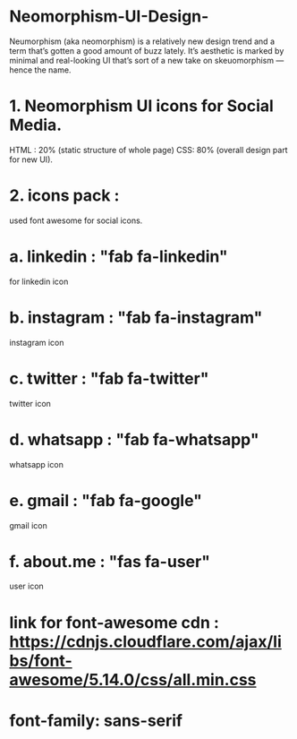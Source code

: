 # Neomorphism-UI-Design-
Neumorphism (aka neomorphism) is a relatively new design trend and a term that’s gotten a good amount of buzz lately. It’s aesthetic is marked by minimal and real-looking UI that’s sort of a new take on skeuomorphism — hence the name. 

# 1. Neomorphism UI icons for Social Media.
HTML : 20% (static structure of whole page)
CSS: 80% (overall design part for new UI).
# 2. icons pack :
used font awesome for social icons.
# a. linkedin : "fab fa-linkedin"
for linkedin icon 
# b. instagram : "fab fa-instagram"
instagram icon
# c. twitter :  "fab fa-twitter"
twitter icon 
# d. whatsapp : "fab fa-whatsapp"
whatsapp icon
# e. gmail : "fab fa-google"
gmail icon
# f. about.me : "fas fa-user"
user icon 
# link for font-awesome cdn : https://cdnjs.cloudflare.com/ajax/libs/font-awesome/5.14.0/css/all.min.css 
# font-family: sans-serif
